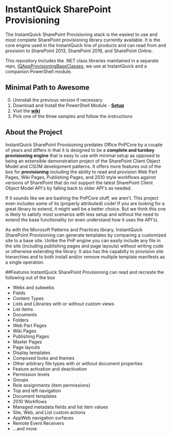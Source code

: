 # InstantQuick SharePoint Provisioning
The InstantQuick SharePoint Provisioning stack is the easiest to use and most complete SharePoint provisioning library currently available. It is the core engine used in the InstantQuick line of products and can read from and provision to SharePoint 2013, SharePoint 2016, and SharePoint Online.

This repository includes the .NET class libraries maintained in a separate repo, [IQAppProvisioningBaseClasses](https://github.com/InstantQuick/IQAppProvisioningBaseClasses), we use at InstantQuick and a companion PowerShell module.

## Minimal Path to Awesome
0. Uninstall the previous version if necessary
1. Download and Install the PowerShell Module - **[Setup](https://github.com/InstantQuick/InstantQuick-SharePoint-Provisioning/raw/master/Installer/1.0.0.2/IQPowerShellProvisioning.msi)** 
2. Visit the **[wiki](https://github.com/InstantQuick/InstantQuick-SharePoint-Provisioning/wiki)**
3. Pick one of the three samples and follow the instructions
 
## About the Project
InstantQuick SharePoint Provisioning predates Office PnPCore by a couple of years and differs in that it is designed to be a **complete and turnkey provisioning engine** that is easy to use with minimal setup as opposed to being an extensible demonstration project of the SharePoint Client Object Model and CSOM development patterns. It  offers more features out of the box for **provisioning** including the ability to read and provision Web Part Pages, Wiki Pages,  Publishing Pages, and 2010 style workflows against versions of SharePoint that do not support the latest SharePoint Client Object Model API's by falling back to older API's as needed.

If it sounds like we are bashing the PnPCore stuff, we aren't. This project even includes some of its (properly attributed) code! If you are looking for a great library to extend, it might well be a better choice. But we think this one is likely to satisfy most scenarios with less setup and without the need to extend the base functionality (or even understand how it uses the API's).

As with the Microsoft Patterns and Practices library, InstantQuick SharePoint Provisioning can generate templates by comparing a customized site to a base site. Unlike the PnP engine you can easily include any file in the site (including publishing pages and page layouts) without writing code or otherwise extending the library. It also has the capabilty to provision site hierarchies and to both install and/or remove multiple template manifests as a single operation. 
 
##Features
InstantQuick SharePoint Provisioning can read and recreate the following out of the box
+ Webs and subwebs
+ Fields
+ Content Types
+ Lists and Libraries with or without custom views
+ List items
+ Documents
+ Folders
+ Web Part Pages
+ Wiki Pages
+ Publishing Pages
+ Master Pages
+ Page layouts
+ Display templates
+ Composed looks and themes
+ Other arbitrary file types with or without document properties
+ Feature activation and deactivation
+ Permission levels
+ Groups
+ Role assignments (item permissions)
+ Top and left navigation
+ Document templates
+ 2010 Workflows
+ Managed metadata fields and list item values
+ Site, Web, and List custom actions
+ AppWeb navigation surfaces
+ Remote Event Receivers
+ ...and more

